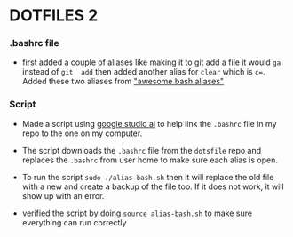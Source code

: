 # DOTFILES 2

### .bashrc file
- first added a couple of aliases like making it to git add a file it would `ga` instead of `git  add` then added another alias for `clear` which is `c=`.  Added these two aliases from ["awesome bash aliases"](https://github.com/vikaskyadav/awesome-bash-alias)

### Script
- Made a script using [google studio ai](https://aistudio.google.com/prompts/new_chat) to help link the `.bashrc` file in my repo to the one on my computer.  
- The script downloads the `.bashrc` file from the `dotsfile` repo and replaces the `.bashrc` from user home to make sure each alias is open.  

- To run the script `sudo ./alias-bash.sh` then it will replace the old file with a new and create a backup of the file too.  If it does not work, it will show up with an error. 

- verified the script by doing `source alias-bash.sh` to make sure everything can run correctly